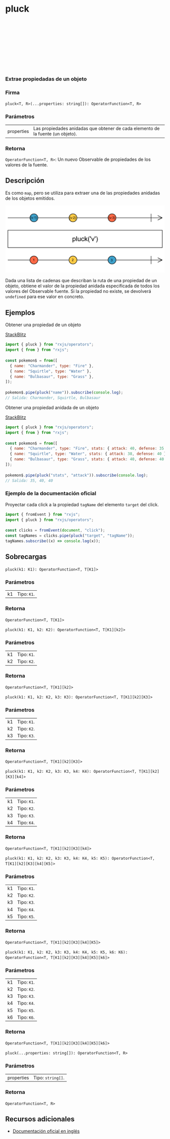 <div class="page-heading">

# pluck

<a target="_blank" href="https://github.com/ReactiveX/rxjs/blob/master/src/internal/operators/pluck.ts">
<svg>
  <use xlink:href="/assets/icons/github.svg#github"></use>
</svg>
</a>
</div>

### Extrae propiedadas de un objeto

### Firma

`pluck<T, R>(...properties: string[]): OperatorFunction<T, R>`

### Parámetros

<table>
<tr><td>properties</td><td>Las propiedades anidadas que obtener de cada elemento de la fuente (un objeto).</td></tr>
</table>

### Retorna

`OperatorFunction<T, R>`: Un nuevo Observable de propiedades de los valores de la fuente.

## Descripción

Es como `map`, pero se utiliza para extraer una de las propiedades anidadas de los objetos emitidos.

<img src="assets/images/marble-diagrams/transformation/pluck.png" alt="Diagrama de canicas del operador pluck">

Dada una lista de cadenas que describan la ruta de una propiedad de un objeto, obtiene el valor de la propiedad anidada especificada de todos los valores del Observable fuente. Si la propiedad no existe, se devolverá `undefined` para ese valor en concreto.

## Ejemplos

Obtener una propiedad de un objeto

[StackBlitz](https://stackblitz.com/edit/rxjs-pluck-2?file=index.ts)

```javascript
import { pluck } from "rxjs/operators";
import { from } from "rxjs";

const pokemon$ = from([
  { name: "Charmander", type: "Fire" },
  { name: "Squirtle", type: "Water" },
  { name: "Bulbasaur", type: "Grass" },
]);

pokemon$.pipe(pluck("name")).subscribe(console.log);
// Salida: Charmander, Squirtle, Bulbasaur
```

Obtener una propiedad anidada de un objeto

[StackBlitz](https://stackblitz.com/edit/rxjs-pluck-3?file=index.ts)

```javascript
import { pluck } from "rxjs/operators";
import { from } from "rxjs";

const pokemon$ = from([
  { name: "Charmander", type: "Fire", stats: { attack: 40, defense: 35 } },
  { name: "Squirtle", type: "Water", stats: { attack: 38, defense: 40 } },
  { name: "Bulbasaur", type: "Grass", stats: { attack: 40, defense: 40 } },
]);

pokemon$.pipe(pluck("stats", "attack")).subscribe(console.log);
// Salida: 35, 40, 40
```

### Ejemplo de la documentación oficial

Proyectar cada click a la propiedad `tagName` del elemento `target` del click.

```javascript
import { fromEvent } from "rxjs";
import { pluck } from "rxjs/operators";

const clicks = fromEvent(document, "click");
const tagNames = clicks.pipe(pluck("target", "tagName"));
tagNames.subscribe((x) => console.log(x));
```

## Sobrecargas

`pluck(k1: K1): OperatorFunction<T, T[K1]>`

### Parámetros

<table>
<tr><td>k1</td><td>Tipo: <code>K1</code>.</td></tr>
</table>

### Retorna

`OperatorFunction<T, T[K1]>`

`pluck(k1: K1, k2: K2): OperatorFunction<T, T[K1][k2]>`

### Parámetros

<table>
<tr><td>k1</td><td>Tipo: <code>K1</code>.</td></tr>
<tr><td>k2</td><td>Tipo: <code>K2</code>.</td></tr>
</table>

### Retorna

`OperatorFunction<T, T[K1][k2]>`

`pluck(k1: K1, k2: K2, k3: K3): OperatorFunction<T, T[K1][k2][K3]>`

### Parámetros

<table>
<tr><td>k1</td><td>Tipo: <code>K1</code>.</td></tr>
<tr><td>k2</td><td>Tipo: <code>K2</code>.</td></tr>
<tr><td>k3</td><td>Tipo: <code>K3</code>.</td></tr>
</table>

### Retorna

`OperatorFunction<T, T[K1][k2][K3]>`

`pluck(k1: K1, k2: K2, k3: K3, k4: K4): OperatorFunction<T, T[K1][k2][K3][k4]>`

### Parámetros

<table>
<tr><td>k1</td><td>Tipo: <code>K1</code>.</td></tr>
<tr><td>k2</td><td>Tipo: <code>K2</code>.</td></tr>
<tr><td>k3</td><td>Tipo: <code>K3</code>.</td></tr>
<tr><td>k4</td><td>Tipo: <code>K4</code>.</td></tr>
</table>

### Retorna

`OperatorFunction<T, T[K1][k2][K3][k4]>`

`pluck(k1: K1, k2: K2, k3: K3, k4: K4, k5: K5): OperatorFunction<T, T[K1][k2][K3][k4][K5]>`

### Parámetros

<table>
<tr><td>k1</td><td>Tipo: <code>K1</code>.</td></tr>
<tr><td>k2</td><td>Tipo: <code>K2</code>.</td></tr>
<tr><td>k3</td><td>Tipo: <code>K3</code>.</td></tr>
<tr><td>k4</td><td>Tipo: <code>K4</code>.</td></tr>
<tr><td>k5</td><td>Tipo: <code>K5</code>.</td></tr>
</table>

### Retorna

`OperatorFunction<T, T[K1][k2][K3][k4][K5]>`

`pluck(k1: K1, k2: K2, k3: K3, k4: K4, k5: K5, k6: K6): OperatorFunction<T, T[K1][k2][K3][k4][K5][k6]>`

### Parámetros

<table>
<tr><td>k1</td><td>Tipo: <code>K1</code>.</td></tr>
<tr><td>k2</td><td>Tipo: <code>K2</code>.</td></tr>
<tr><td>k3</td><td>Tipo: <code>K3</code>.</td></tr>
<tr><td>k4</td><td>Tipo: <code>K4</code>.</td></tr>
<tr><td>k5</td><td>Tipo: <code>K5</code>.</td></tr>
<tr><td>k6</td><td>Tipo: <code>K6</code>.</td></tr>
</table>

### Retorna

`OperatorFunction<T, T[K1][k2][K3][k4][K5][k6]>`

`pluck(...properties: string[]): OperatorFunction<T, R>`

### Parámetros

<table>
<tr><td>properties</td><td>Tipo: <code>string[]</code>.</td></tr>
</table>

### Retorna

`OperatorFunction<T, R>`

## Recursos adicionales

- [Documentación oficial en inglés](https://rxjs-dev.firebaseapp.com/api/operators/pluck)

